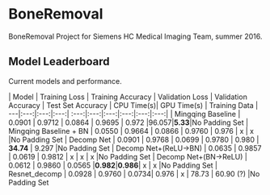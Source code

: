 # BoneRemoval
BoneRemoval Project for Siemens HC Medical Imaging Team, summer 2016.


## Model Leaderboard
Current models and performance.

| Model                  | Training Loss | Training Accuracy | Validation Loss | Validation Accuracy  | Test Set Accuracy | CPU Time(s)| GPU Time(s) | Training Data
| ---|:---:|:---:|:---:| :---:|:---:|:---:|:---:|:---:|:---:|
| Mingqing Baseline      | 0.0901 | 0.9712 | 0.0864 | 0.9695 | 0.972 |96.057|**5.33**|No Padding Set
| Mingqing Baseline + BN | 0.0550 | 0.9664 | 0.0866 | 0.9760 | 0.976 | x | x |No Padding Set
| Decomp Net             | 0.0901 | 0.9768 | 0.0699 | 0.9780 | 0.980 | **34.74** | 9.297 |No Padding Set
| Decomp Net+(ReLU->BN)  | 0.0635 | 0.9857 | 0.0619 | 0.9812 | x | x | x |No Padding Set
| Decomp Net+(BN->ReLU)  | 0.0612 | 0.9860 | 0.0565 |**0.982**|**0.986**| x | x |No Padding Set
| Resnet_decomp          | 0.0928 | 0.9760 | 0.0734| 0.976 | x | 78.73 | 60.90 (?) |No Padding Set
